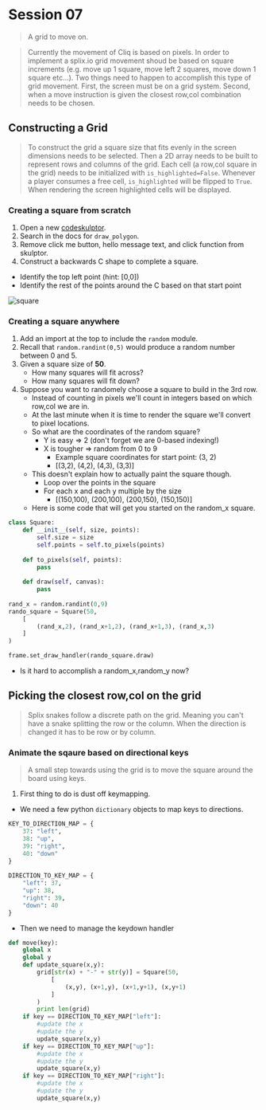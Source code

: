 # Session 07
> A grid to move on.

> Currently the movement of Cliq is based on pixels. In order to implement a splix.io grid movement shoud be based on square increments (e.g. move up 1 square, move left 2 squares, move down 1 square etc...). Two things need to happen to accomplish this type of grid movement. First, the screen must be on a grid system. Second, when a move instruction is given the closest row,col combination needs to be chosen.

## Constructing a Grid
> To construct the grid a square size that fits evenly in the screen dimensions needs to be selected. Then a 2D array needs to be built to represent rows and columns of the grid. Each cell (a row,col square in the grid) needs to be initialized with `is_highlighted=False`. Whenever a player consumes a free cell, `is_highlighted` will be flipped to `True`. When rendering the screen highlighted cells will be displayed.

### Creating a square from scratch
1. Open a new [codeskulptor](http://www.codeskulptor.org).
2. Search in the docs for `draw_polygon`.
3. Remove click me button, hello message text, and click function from skulptor.
4. Construct a backwards C shape to complete a square.
  - Identify the top left point (hint: [0,0])
  - Identify the rest of the points around the C based on that start point

![square](https://drive.google.com/uc?export=download&id=0B3SFnARVIcGLRDhkNWdYUHpmNjA)

### Creating a square anywhere
1. Add an import at the top to include the `random` module.
2. Recall that `random.randint(0,5)` would produce a random number between 0 and 5.
3. Given a square size of **50**.
   - How many squares will fit across?
   - How many squares will fit down?
4. Suppose you want to randomely choose a square to build in the 3rd row.
   - Instead of counting in pixels we'll count in integers based on which row,col we are in.
   - At the last minute when it is time to render the square we'll convert to pixel locations.
   - So what are the coordinates of the random square?
       - Y is easy => 2 (don't forget we are 0-based indexing!)
       - X is tougher => random from 0 to 9
         - Example square coordinates for start point: (3, 2)
         - [(3,2), (4,2), (4,3), (3,3)]
   - This doesn't explain how to actually paint the square though.
       - Loop over the points in the square
       - For each x and each y multiple by the size
         - [(150,100), (200,100), (200,150), (150,150)]
   - Here is some code that will get you started on the random_x square.

```python
class Square:
    def __init__(self, size, points):
        self.size = size
        self.points = self.to_pixels(points)
        
    def to_pixels(self, points):
        pass
    
    def draw(self, canvas):
        pass
        
rand_x = random.randint(0,9)
rando_square = Square(50,
    [
        (rand_x,2), (rand_x+1,2), (rand_x+1,3), (rand_x,3)
    ]
)

frame.set_draw_handler(rando_square.draw)
```
  
  * Is it hard to accomplish a random_x,random_y now?
 
## Picking the closest row,col on the grid
> Splix snakes follow a discrete path on the grid. Meaning you can't have a snake splitting the row or the column. When the direction is changed it has to be row or by column. 

### Animate the sqaure based on directional keys
> A small step towards using the grid is to move the square around the board using keys.

1. First thing to do is dust off keymapping.
 - We need a few python `dictionary` objects to map keys to directions.
 
```python
KEY_TO_DIRECTION_MAP = {
    37: "left",
    38: "up",
    39: "right",
    40: "down"
}
        
DIRECTION_TO_KEY_MAP = {
    "left": 37,
    "up": 38,
    "right": 39,
    "down": 40
}
```
 - Then we need to manage the keydown handler
```python
def move(key):
    global x
    global y
    def update_square(x,y):
        grid[str(x) + "-" + str(y)] = Square(50,
            [
                (x,y), (x+1,y), (x+1,y+1), (x,y+1)
            ]
        )
        print len(grid)
    if key == DIRECTION_TO_KEY_MAP["left"]:
        #update the x
        #update the y
        update_square(x,y)
    if key == DIRECTION_TO_KEY_MAP["up"]:
        #update the x
        #update the y
        update_square(x,y)
    if key == DIRECTION_TO_KEY_MAP["right"]:
        #update the x
        #update the y
        update_square(x,y)
```
